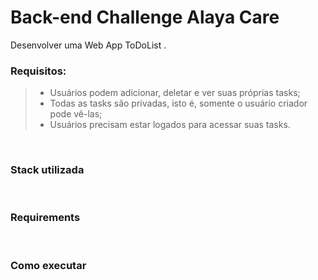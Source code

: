 # Back-end Challenge Alaya Care
Desenvolver uma Web App ToDoList .
### Requisitos:
> - Usuários podem adicionar, deletar e ver suas próprias tasks;
> - Todas as tasks são privadas, isto é, somente o usuário criador pode vê-las;
> - Usuários precisam estar logados para acessar suas tasks.

<br>

### Stack utilizada

<br>

### Requirements

<br>

### Como executar

<br>